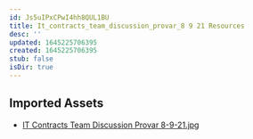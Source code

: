 ```yaml
---
id: Js5uIPxCPwI4hh8QUL1BU
title: It_contracts_team_discussion_provar_8 9 21 Resources
desc: ''
updated: 1645225706395
created: 1645225706395
stub: false
isDir: true
---
```

## Imported Assets
- [IT Contracts Team Discussion Provar 8-9-21.jpg](/assets/it-contracts-team-discussion-provar-8-9-21-gsYRmIL4iM4S.jpg)
